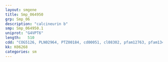 ```yaml
---
layout: smgene
title: Smp_064950
grp: Smp_06
description: "calcineurin b"
smp: Smp_064950.1
uniprot: "G4VPT6"
length:   510
cdd: "COG5126, PLN02964, PTZ00184, cd00051, cl08302, pfam12763, pfam13499, smart00027, smart00054"
kk: K06268
categories: sm
---
```

